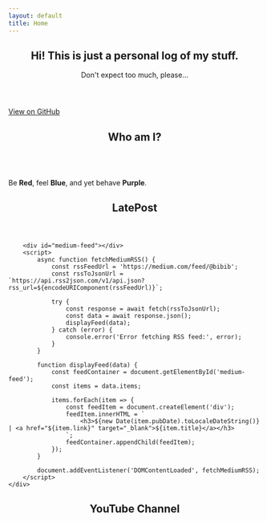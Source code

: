 ```yaml
---
layout: default
title: Home
---
```


 <section id="top" class="one dark cover">
    <div class="container">
        <header>
            <h2 class="alt">Hi! This is just a personal log of my stuff.</h2>
            <p>Don't expect too much, please...</p>
        </header>
        <footer>
            <a href="https://github.com/n4igme" class="icon brands fa-github-square"> View on GitHub</a>
        </footer>
    </div>
</section>

<section id="about" class="three">
    <div class="container">
        <header>
            <h2>Who am I?</h2>
        </header>
        <a href="#" class="image featured"><img src="{{ '/images/unnamed.jpg' | relative_url }}" alt="" /></a>
        <p>Be <b>Red</b>, feel <b>Blue</b>, and yet behave <b>Purple</b>.</p>
    </div>
</section>

<section id="post" class="two">
    <div class="container">
        <header>
            <h2>LatePost</h2>
        </header>
            
        <div id="medium-feed"></div>
        <script>
            async function fetchMediumRSS() {
                const rssFeedUrl = 'https://medium.com/feed/@bibib';
                const rssToJsonUrl = `https://api.rss2json.com/v1/api.json?rss_url=${encodeURIComponent(rssFeedUrl)}`;

                try {
                    const response = await fetch(rssToJsonUrl);
                    const data = await response.json();
                    displayFeed(data);
                } catch (error) {
                    console.error('Error fetching RSS feed:', error);
                }
            }

            function displayFeed(data) {
                const feedContainer = document.getElementById('medium-feed');
                const items = data.items;

                items.forEach(item => {
                    const feedItem = document.createElement('div');
                    feedItem.innerHTML = `
                        <h3>${new Date(item.pubDate).toLocaleDateString()} | <a href="${item.link}" target="_blank">${item.title}</a></h3>
                    `;
                    feedContainer.appendChild(feedItem);
                });
            }

            document.addEventListener('DOMContentLoaded', fetchMediumRSS);
        </script>
    </div>
</section>

<script>
    document.addEventListener('DOMContentLoaded', function() {
        const API_KEY = 'AIzaSyCdiOBx7On0ZdgQpPRrvv8iXOBgsXwS2SQ';
        const CHANNEL_ID = 'UCk8gNn8kHS0muE_d2jRuIpw';
        const API_URL = `https://www.googleapis.com/youtube/v3/search?key=${API_KEY}&channelId=${CHANNEL_ID}&part=snippet,id&order=date&maxResults=20`;

        async function fetchAndEmbedVideo() {
            try {
                const response = await fetch(API_URL);
                const data = await response.json();
                const videos = data.items.filter(item => item.id.videoId);

                if (videos.length > 0) {
                    const randomVideo = videos[Math.floor(Math.random() * videos.length)];
                    const videoId = randomVideo.id.videoId;
                    document.getElementById('video').src = `https://www.youtube.com/embed/${videoId}`;
                } else {
                    console.log('No videos found');
                }
            } catch (error) {
                console.error('Error fetching videos:', error);
            }
        }

        // Fetch and embed a random video when the page loads
        fetchAndEmbedVideo();
    });
</script>
<section id="content" class="four">
    <div class="container">
        <header>
            <h2>YouTube Channel</h2>
        </header>
    </div>
    <iframe id="video" width="560" height="315" src="" frameborder="0" allow="accelerometer; autoplay; clipboard-write; encrypted-media; gyroscope; picture-in-picture" allowfullscreen></iframe><br/>
</section>